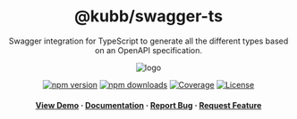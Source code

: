<div align="center">

  <!-- <img src="assets/logo.png" alt="logo" width="200" height="auto" /> -->
  <h1>@kubb/swagger-ts</h1>
  
  <p>
   Swagger integration for TypeScript to generate all the different types based on an OpenAPI specification.
  </p>
  
  <img src="https://raw.githubusercontent.com/kubb-project/kubb/main/assets/banner.png" alt="logo"  height="auto" />

  [![npm version][npm-version-src]][npm-version-href]
  [![npm downloads][npm-downloads-src]][npm-downloads-href]
  [![Coverage][coverage-src]][coverage-href]
  [![License][license-src]][license-href]
  
  
  
  <!-- ALL-CONTRIBUTORS-BADGE:START - Do not remove or modify this section -->
  <!-- ALL-CONTRIBUTORS-BADGE:END -->
  </p>
   
  <h4>
    <a href="https://codesandbox.io/s/github/kubb-project/kubb/tree/main/examples/typescript" target="_blank">View Demo</a>
    <span> · </span>
      <a href="https://kubb.dev/" target="_blank">Documentation</a>
    <span> · </span>
      <a href="https://github.com/kubb-project/kubb/issues/" target="_blank">Report Bug</a>
    <span> · </span>
      <a href="https://github.com/kubb-project/kubb/issues/" target="_blank">Request Feature</a>
  </h4>
</div>

<!-- Badges -->

[npm-version-src]: https://img.shields.io/npm/v/@kubb/swagger-ts?flat&colorA=18181B&colorB=f58517
[npm-version-href]: https://npmjs.com/package/@kubb/swagger-ts
[npm-downloads-src]: https://img.shields.io/npm/dm/@kubb/swagger-ts?flat&colorA=18181B&colorB=f58517
[npm-downloads-href]: https://npmjs.com/package/@kubb/swagger-ts
[license-src]: https://img.shields.io/github/license/kubb-project/kubb.svg?flat&colorA=18181B&colorB=f58517
[license-href]: https://github.com/kubb-project/kubb/blob/main/LICENSE
[build-src]: https://img.shields.io/github/actions/workflow/status/kubb-project/kubb/ci.yaml?style=flat&colorA=18181B&colorB=f58517
[build-href]: https://www.npmjs.com/package/@kubb/swagger-ts
[minified-src]: https://img.shields.io/bundlephobia/min/@kubb/swagger-ts?style=flat&colorA=18181B&colorB=f58517
[minified-href]: https://www.npmjs.com/package/@kubb/swagger-ts
[coverage-src]: https://img.shields.io/codecov/c/github/kubb-project/kubb?style=flat&colorA=18181B&colorB=f58517
[coverage-href]: https://www.npmjs.com/package/@kubb/swagger-ts